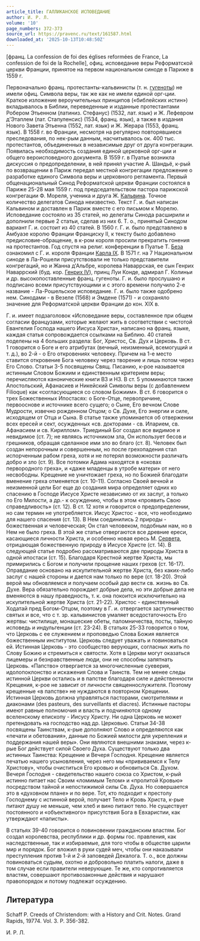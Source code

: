 ```yaml
---
article_title: ГАЛЛИКАНСКОЕ ИСПОВЕДАНИЕ
author: И. Р. Л.
volume: '10'
page_numbers: 372-373
source_url: https://pravenc.ru/text/161587.html
downloaded_at: '2025-10-13T10:48:50Z'
---
```


[франц. La confession de foi des églises reformées de France, La confession de foi de la Rochelle], офиц. исповедание веры Реформатской церкви Франции, принятое на первом национальном синоде в Париже в 1559 г.

Первоначально франц. протестанты-кальвинисты (т. н. [гугеноты](https://pravenc.ru/text/гугеноты.html)) не имели офиц. Символа веры, так же как не имели единой орг-ции. Краткое изложение вероучительных принципов («библейских истин») вкладывалось в Библии, переведенные и изданные протестантами Робером Этьенном (латиниз. Стефанус) (1532, лат. язык) и Ж. Лефевром д'Этаплем (лат. Стапуленсис) (1534, франц. язык), а также в издания Нового Завета Этьенна (1552, лат. язык) и Ж. Жерара (1553, франц. язык). В 1558 г. во Франции, несмотря на регулярно повторявшиеся преследования, по нек-рым данным, насчитывалось ок. 400 тыс. протестантов, объединенных в независимые друг от друга конгрегации. Появилась необходимость создания единой церковной орг-ции и общего вероисповедного документа. В 1559 г. в Пуатье возникла дискуссия о предопределении, в ней принял участие А. Шандьё, к-рый по возвращении в Париж передал местной конгрегации предложение о разработке единого Символа веры и церковного регламента. Первый общенациональный Синод Реформатской церкви Франции состоялся в Париже 25-28 мая 1559 г. под председательством пастора парижской конгрегации Ф. Мореля, ученика и друга Ж. [Кальвина](https://pravenc.ru/text/Кальвин.html). Точное количество делегатов Синода неизвестно. Текст Г. и. был написан Кальвином и доставлен в Париж вместе с его письмом к Морелю. Исповедание состояло из 35 статей, но делегаты Синода расширили и дополнили первые 2 статьи, сделав из них 6. Т. о., принятый Синодом вариант Г. и. состоит из 40 статей. В 1560 г. Г. и. было представлено в Амбуазе королю Франции Франциску II, к тексту было добавлено предисловие-обращение, в к-ром короля просили прекратить гонения на протестантов. Год спустя на религ. конференции в Пуатье Т. [Беза](https://pravenc.ru/text/Беза.html) ознакомил с Г. и. короля Франции [Карла IX](<https://pravenc.ru/text/Карла IX.html>). В 1571 г. на 7 Национальном синоде в Ла-Рошели присутствовали не только представители конгрегаций, но и Жанна д'Альбре, королева Наваррская, ее сын Генрих Наваррский (буд. кор. [Генрих IV](<https://pravenc.ru/text/Генрих IV.html>)), принц Луи Конде, адмирал Г. Колиньи и др. высокопоставленные франц. гугеноты. Г. и. было прослушано и подписано всеми присутствующими и с этого времени получило 2-е название - Ла-Рошельское исповедание. Г. и. было также одобрено нем. Синодами - в Везеле (1568) и Эмдене (1571) - и сохраняло значение для Реформатской церкви Франции до кон. XIX в.

Г. и. имеет подзаголовок «Исповедание веры, составленное при общем согласии французами, которые желают жить в соответствии с чистотой Евангелия Господа нашего Иисуса Христа», написано на франц. языке, каждая статья сопровождается ссылками на Библию. 40 статей поделены на 4 больших раздела: Бог, Христос, Св. Дух и Церковь. В ст. 1 говорится о Боге и его атрибутах (вечный, неизменный, всемогущий и т. д.), во 2-й - о Его откровениях человеку. Причем на 1-е место ставится откровение Бога человеку через творение и лишь потом через Его Слово. Статьи 3-5 посвящены Свящ. Писанию, к-рое называется истинным Словом Божиим и единственным критерием веры; перечисляются канонические книги ВЗ и НЗ. В ст. 5 упоминаются также Апостольский, Афанасиев и Никейский Символы веры (с добавлением Filioque) как «согласующиеся со словом Божиим». В ст. 6 говорится о трех Божественных Ипостасях: о Боге-Отце, первопричине, первооснове и источнике всего сущего; о Сыне, Его вечном Слове Мудрости, извечно рожденном Отцом; о Св. Духе, Его энергии и силе, исходящем от Отца и Сына. В статье также упоминается об отвержении всех ересей и сект, осужденных «св. докторами - св. Иларием, св. Афанасием и св. Кириллом». Триединый Бог создал все видимое и невидимое (ст. 7); не являясь источником зла, Он использует бесов и грешников, обращая сделанное ими зло во благо (ст. 8). Человек был создан непорочным и совершенным, но после грехопадения стал испорченным рабом греха, хотя и не потерял возможности различать добро и зло (ст. 9). Все потомки Адама находятся в «оковах первородного греха», и «даже младенцы в утробе матери» от него несвободны. Крещение не уничтожает греха, но по Божией благодати вменение греха отменяется (ст. 10-11). Согласно Своей вечной и неизменной цели Бог еще до создания мира определяет одних ко спасению в Господе Иисусе Христе независимо от их заслуг, а только по Его Милости, а др.- к осуждению, чтобы в этом «проявить Свою справедливость» (ст. 12). В ст. 12 хотя и говорится о предопределении, но сам термин не употребляется. Иисус Христос - все, что необходимо для нашего спасения (ст. 13). В Нем соединились 2 природы - божественная и человеческая; Он стал человеком, подобным нам, но в Нем не было греха. В этой же статье отвергаются все древние ереси, касающиеся личности Христа, и особенно новая ересь М. [Сервета](https://pravenc.ru/text/Сервета.html), отрицающая божественную природу в Иисусе Христе (ст. 14). В следующей статье подробно рассматриваются две природы Христа в одной ипостаси (ст. 15). Благодаря Крестной жертве Христа, мы примирились с Богом и получили прощение наших грехов (ст. 16-17). Оправдание основано на искупительной жертве Христа, без каких-либо заслуг с нашей стороны и дается нам только по вере (ст. 18-20). Этой верой мы обновляемся и получаем особый дар вести св. жизнь во Св. Духе. Вера обязательно порождает добрые дела, но эти добрые дела не вменяются в нашу праведность, т. к. она покоится исключительно на искупительной жертве Христа (ст. 21-22). Христос - единственный Ходатай пред Богом-Отцом, поэтому в Г. и. отвергается заступничество святых и все, что с т. зр. кальвинистов умаляет вседостаточность Его жертвы: чистилище, монашеские обеты, паломничества, посты, тайную исповедь и индульгенции (ст. 23-24). В статьях 25-33 говорится о том, что Церковь с ее служением и проповедью Слова Божия является божественным институтом. Церковь следует уважать и повиноваться ей. Истинная Церковь - это сообщество верующих, согласных жить по Слову Божию и стремиться к святости. Хотя в Церкви могут оказаться лицемеры и безнравственные люди, они не способны запятнать Церковь. «Папство» отвергается за многочисленные суеверия, идолопоклонство и искажения Слова и Таинств. Тем не менее следы истинной Церкви остались и в папстве благодаря силе и действенности Крещения, к-рое не зависит от личности священнослужителя. Поэтому крещенные «в папстве» не нуждаются в повторном Крещении. Истинная Церковь должна управляться пасторами, смотрителями и диаконами (des pasteurs, des surveillants et diacres). Истинные пасторы имеют равные полномочия и власть и подчиняются одному вселенскому епископу - Иисусу Христу. Ни одна Церковь не может претендовать на господство над др. Церковью. Статьи 34-38 посвящены Таинствам, к-рые дополняют Слово и определяются как «печати и обетования», данные по Божией милости для укрепления и поддержания нашей веры». Они являются внешними знаками, через к-рые Бог действует силой Своего Духа. Существуют только два истинных Таинства: Крещение и Вечеря Господня. Крещение является печатью нашего усыновления, через него мы «прививаемся к Телу Христову», чтобы очиститься Его кровью и обновиться Св. Духом. Вечеря Господня - свидетельство нашего союза со Христом, к-рый истинно питает нас Своим «ломимым Телом» и «пролитой Кровью» посредством тайной и непостижимой силы Св. Духа. Но совершается это в «духовном плане» и по вере. Тот, кто подходит к престолу Господнему с истинной верой, получает Тело и Кровь Христа, к-рые питают душу не меньше, чем хлеб и вино питают тело. Не существует постоянного и «объективного» присутствия Бога в Евхаристии, как утверждают «паписты».

В статьях 39-40 говорится о повиновении гражданским властям. Бог создал королевства, республики и др. формы гос. правления, как наследственные, так и избираемые, для того чтобы в обществе царили мир и порядок. Бог вложил в руки судей меч, чтобы они наказывали преступления против 1-й и 2-й заповедей Декалога. Т. о., все должны повиноваться судьям, охотно и добровольно платить налоги, даже в том случае если правители неверующие. Те же, кто сопротивляется властям, совершают противозаконные действия и нарушают правопорядок и потому подлежат осуждению.

## Литература

Schaff P. Creeds of Christendom: with a History and Crit. Notes. Grand Rapids, 19774. Vol. 3. P. 356-382.

И. Р. Л.

